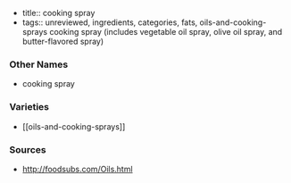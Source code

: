 - title:: cooking spray
- tags:: unreviewed, ingredients, categories, fats, oils-and-cooking-sprays
cooking spray (includes vegetable oil spray, olive oil spray, and butter-flavored spray)

### Other Names

* cooking spray

### Varieties

* [[oils-and-cooking-sprays]]

### Sources
* http://foodsubs.com/Oils.html
